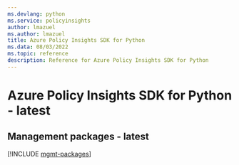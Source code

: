 ```yaml
---
ms.devlang: python
ms.service: policyinsights
author: lmazuel
ms.author: lmazuel
title: Azure Policy Insights SDK for Python
ms.data: 08/03/2022
ms.topic: reference
description: Reference for Azure Policy Insights SDK for Python
---
```

# Azure Policy Insights SDK for Python - latest

## Management packages - latest
[!INCLUDE [mgmt-packages](policy-insights-mgmt-index.md)]
